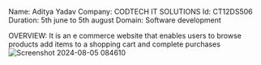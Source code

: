 Name: Aditya Yadav
Company: CODTECH IT SOLUTIONS
Id: CT12DS506
Duration: 5th june to 5th august
Domain: Software development

OVERVIEW: It is an e commerce website that enables users to browse products add items to a shopping cart and complete purchases
![Screenshot 2024-08-05 084610](https://github.com/user-attachments/assets/27c26d3b-1fce-45cc-b3c6-5b80156397f4)
